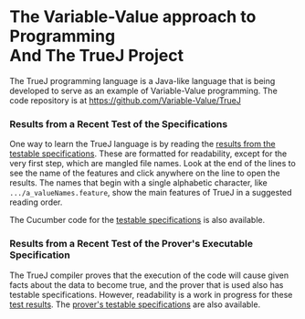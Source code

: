 # The Variable-Value approach to Programming <br> And The TrueJ Project

The TrueJ programming language is a Java-like language that is being developed to serve as an example of Variable-Value programming. The code repository is at <https://github.com/Variable-Value/TrueJ>

### Results from a Recent Test of the Specifications

One way to learn the TrueJ language is by reading the [results from the testable specifications](https://variable-value.github.io/TestResults/ReadyFeatures.html). These are formatted for readability, except for the very first step, which are mangled file names. Look at the end of the lines to see the name of the features and click anywhere on the line to open the results. The names that begin with a single alphabetic character, like `.../a_valueNames.feature`, show the main features of TrueJ in a suggested reading order.

The Cucumber code for the [testable specifications](<https://github.com/Variable-Value/TrueJ/tree/main/src/test/resources/tlang/Features/A%20-%20Spec%20Features>) is also available.


### Results from a Recent Test of the Prover's Executable Specification

The TrueJ compiler proves that the execution of the code will cause given facts about the data to become true, and the prover that is used also has testable specifications. However, readability is a work in progress for these [test results](https://variable-value.github.io/Prover/). The [prover's testable specifications](https://github.com/Variable-Value/TrueJ/tree/master/Cucumber/ProofTestFeatures) are also available.
